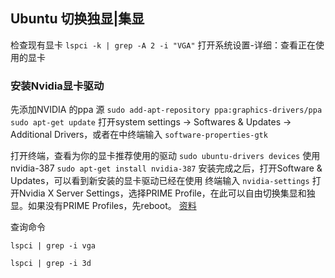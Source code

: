 ## Ubuntu 切换独显|集显

检查现有显卡
`lspci -k | grep -A 2 -i "VGA"`
打开系统设置-详细：查看正在使用的显卡
### 安装Nvidia显卡驱动
先添加NVIDIA 的ppa 源
`sudo add-apt-repository ppa:graphics-drivers/ppa`
`sudo apt-get update`
打开system settings -> Softwares & Updates -> Additional Drivers，或者在中终端输入
`software-properties-gtk`

打开终端，查看为你的显卡推荐使用的驱动
`sudo ubuntu-drivers devices`
使用nvidia-387
`sudo apt-get install nvidia-387`
安装完成之后，打开Software & Updates，可以看到新安装的显卡驱动已经在使用
终端输入
`nvidia-settings`
打开Nvidia X Server Settings，选择PRIME Profile，在此可以自由切换集显和独显。如果没有PRIME Profiles，先reboot。
[资料](https://www.jianshu.com/p/85cbb0258d32)


查询命令

`lspci | grep -i vga`

`lspci | grep -i 3d`
